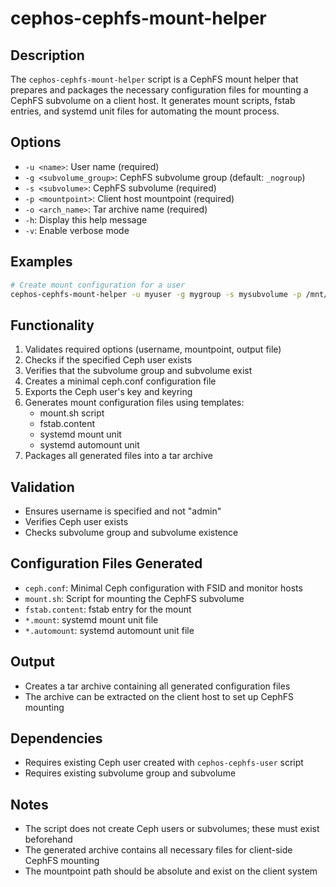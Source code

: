 # cephos-cephfs-mount-helper

## Description
The `cephos-cephfs-mount-helper` script is a CephFS mount helper that prepares and packages the necessary configuration files for mounting a CephFS subvolume on a client host. It generates mount scripts, fstab entries, and systemd unit files for automating the mount process.

## Options
- `-u <name>`: User name (required)
- `-g <subvolume_group>`: CephFS subvolume group (default: `_nogroup`)
- `-s <subvolume>`: CephFS subvolume (required)
- `-p <mountpoint>`: Client host mountpoint (required)
- `-o <arch_name>`: Tar archive name (required)
- `-h`: Display this help message
- `-v`: Enable verbose mode

## Examples
```bash
# Create mount configuration for a user
cephos-cephfs-mount-helper -u myuser -g mygroup -s mysubvolume -p /mnt/cephfs -o cephfs-mount-config.tar.gz
```

## Functionality
1. Validates required options (username, mountpoint, output file)
2. Checks if the specified Ceph user exists
3. Verifies that the subvolume group and subvolume exist
4. Creates a minimal ceph.conf configuration file
5. Exports the Ceph user's key and keyring
6. Generates mount configuration files using templates:
   - mount.sh script
   - fstab.content
   - systemd mount unit
   - systemd automount unit
7. Packages all generated files into a tar archive

## Validation
- Ensures username is specified and not "admin"
- Verifies Ceph user exists
- Checks subvolume group and subvolume existence

## Configuration Files Generated
- `ceph.conf`: Minimal Ceph configuration with FSID and monitor hosts
- `mount.sh`: Script for mounting the CephFS subvolume
- `fstab.content`: fstab entry for the mount
- `*.mount`: systemd mount unit file
- `*.automount`: systemd automount unit file

## Output
- Creates a tar archive containing all generated configuration files
- The archive can be extracted on the client host to set up CephFS mounting

## Dependencies
- Requires existing Ceph user created with `cephos-cephfs-user` script
- Requires existing subvolume group and subvolume

## Notes
- The script does not create Ceph users or subvolumes; these must exist beforehand
- The generated archive contains all necessary files for client-side CephFS mounting
- The mountpoint path should be absolute and exist on the client system

